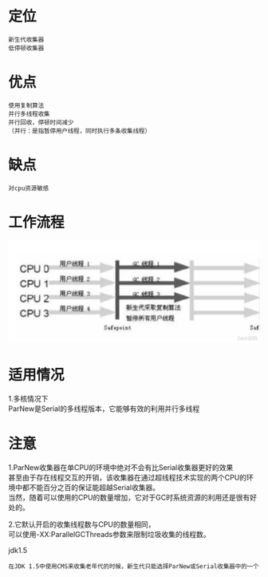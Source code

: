  
# 定位

    新生代收集器
    低停顿收集器
      

# 优点

    使用复制算法
    并行多线程收集
    并行回收，停顿时间减少
    （并行：是指暂停用户线程，同时执行多条收集线程）

# 缺点

    对cpu资源敏感    

# 工作流程

![](https://github.com/RodJohn/JVM/blob/master/img/gcparnew.png)    

        
# 适用情况    
     
1.多核情况下  
ParNew是Serial的多线程版本，它能够有效的利用并行多线程
 
# 注意

1.ParNew收集器在单CPU的环境中绝对不会有比Serial收集器更好的效果  
甚至由于存在线程交互的开销，该收集器在通过超线程技术实现的两个CPU的环境中都不能百分之百的保证能超越Serial收集器。  
当然，随着可以使用的CPU的数量增加，它对于GC时系统资源的利用还是很有好处的。  

2.它默认开启的收集线程数与CPU的数量相同，  
可以使用-XX:ParallelGCThreads参数来限制垃圾收集的线程数。


jdk1.5
    
    在JDK 1.5中使用CMS来收集老年代的时候，新生代只能选择ParNew或Serial收集器中的一个
    

